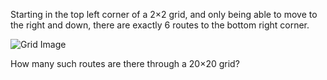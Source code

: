 Starting in the top left corner of a 2×2 grid, and only being able to move to the right and down, there are exactly 6 routes to the bottom right corner.

![Grid Image](/data/images/blog/p015.gif)

How many such routes are there through a 20×20 grid?
